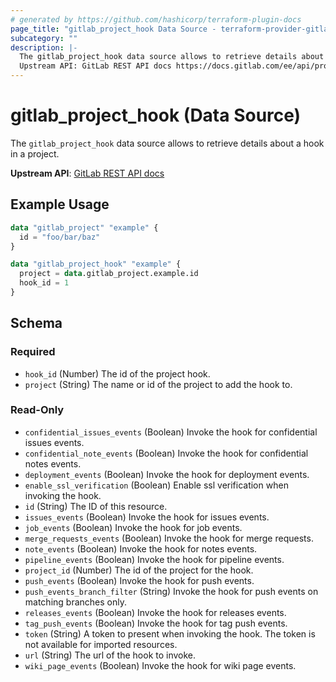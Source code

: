```yaml
---
# generated by https://github.com/hashicorp/terraform-plugin-docs
page_title: "gitlab_project_hook Data Source - terraform-provider-gitlab"
subcategory: ""
description: |-
  The gitlab_project_hook data source allows to retrieve details about a hook in a project.
  Upstream API: GitLab REST API docs https://docs.gitlab.com/ee/api/projects.html#get-project-hook
---
```


# gitlab_project_hook (Data Source)

The `gitlab_project_hook` data source allows to retrieve details about a hook in a project.

**Upstream API**: [GitLab REST API docs](https://docs.gitlab.com/ee/api/projects.html#get-project-hook)

## Example Usage

```terraform
data "gitlab_project" "example" {
  id = "foo/bar/baz"
}

data "gitlab_project_hook" "example" {
  project = data.gitlab_project.example.id
  hook_id = 1
}
```

<!-- schema generated by tfplugindocs -->
## Schema

### Required

- `hook_id` (Number) The id of the project hook.
- `project` (String) The name or id of the project to add the hook to.

### Read-Only

- `confidential_issues_events` (Boolean) Invoke the hook for confidential issues events.
- `confidential_note_events` (Boolean) Invoke the hook for confidential notes events.
- `deployment_events` (Boolean) Invoke the hook for deployment events.
- `enable_ssl_verification` (Boolean) Enable ssl verification when invoking the hook.
- `id` (String) The ID of this resource.
- `issues_events` (Boolean) Invoke the hook for issues events.
- `job_events` (Boolean) Invoke the hook for job events.
- `merge_requests_events` (Boolean) Invoke the hook for merge requests.
- `note_events` (Boolean) Invoke the hook for notes events.
- `pipeline_events` (Boolean) Invoke the hook for pipeline events.
- `project_id` (Number) The id of the project for the hook.
- `push_events` (Boolean) Invoke the hook for push events.
- `push_events_branch_filter` (String) Invoke the hook for push events on matching branches only.
- `releases_events` (Boolean) Invoke the hook for releases events.
- `tag_push_events` (Boolean) Invoke the hook for tag push events.
- `token` (String) A token to present when invoking the hook. The token is not available for imported resources.
- `url` (String) The url of the hook to invoke.
- `wiki_page_events` (Boolean) Invoke the hook for wiki page events.
